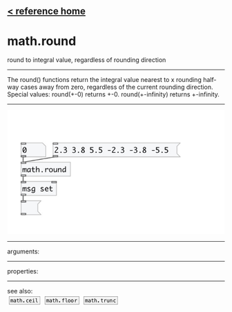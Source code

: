 [< reference home](index.html)
---

# math.round


round to integral value, regardless of rounding direction

---

The round() functions return the integral value nearest to x rounding half-way
            cases away from zero, regardless of the current rounding direction.
Special values:
round(+-0) returns +-0.
round(+-infinity) returns +-infinity.
<br>


---


![example](examples/math.round-example.jpg)

---
arguments:


---
properties:


---
see also:<br>
[![math.ceil](img/object_math.ceil.png)](math.ceil.html)
[![math.floor](img/object_math.floor.png)](math.floor.html)
[![math.trunc](img/object_math.trunc.png)](math.trunc.html)
